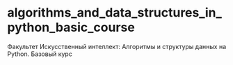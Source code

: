 # algorithms_and_data_structures_in_python_basic_course
Факультет Искусственный интеллект: Алгоритмы и структуры данных на Python. Базовый курс
